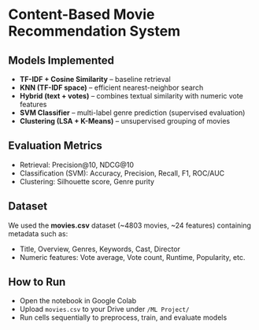 # Content-Based Movie Recommendation System


## Models Implemented
- **TF-IDF + Cosine Similarity** – baseline retrieval
- **KNN (TF-IDF space)** – efficient nearest-neighbor search
- **Hybrid (text + votes)** – combines textual similarity with numeric vote features
- **SVM Classifier** – multi-label genre prediction (supervised evaluation)
- **Clustering (LSA + K-Means)** – unsupervised grouping of movies

## Evaluation Metrics
- Retrieval: Precision@10, NDCG@10  
- Classification (SVM): Accuracy, Precision, Recall, F1, ROC/AUC  
- Clustering: Silhouette score, Genre purity

## Dataset
We used the **movies.csv** dataset (~4803 movies, ~24 features) containing metadata such as:
- Title, Overview, Genres, Keywords, Cast, Director  
- Numeric features: Vote average, Vote count, Runtime, Popularity, etc.  

## How to Run
- Open the notebook in Google Colab  
- Upload `movies.csv` to your Drive under `/ML Project/`  
- Run cells sequentially to preprocess, train, and evaluate models  
